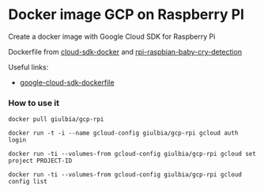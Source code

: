 # Docker image GCP on Raspberry PI

Create a docker image with Google Cloud SDK for Raspberry Pi

Dockerfile from [cloud-sdk-docker](https://github.com/GoogleCloudPlatform/cloud-sdk-docker) and
 [rpi-raspbian-baby-cry-detection](https://github.com/mikklfr/rpi-raspbian-baby-cry-detection)

Useful links:
+ [google-cloud-sdk-dockerfile](https://medium.com/google-cloud/google-cloud-sdk-dockerfile-861a0399bbbb)


### How to use it

`docker pull giulbia/gcp-rpi`

`docker run -t -i --name gcloud-config giulbia/gcp-rpi gcloud auth login`

`docker run -ti --volumes-from gcloud-config giulbia/gcp-rpi gcloud set project PROJECT-ID`

`docker run -ti --volumes-from gcloud-config giulbia/gcp-rpi gcloud config list`
